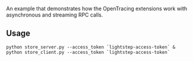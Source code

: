 An example that demonstrates how the OpenTracing extensions work with
asynchronous and streaming RPC calls.

## Usage
```
python store_server.py --access_token `lightstep-access-token` &
python store_client.py --access_token `lightstep-access-token`
```
